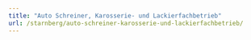 ```yaml
---
title: "Auto Schreiner, Karosserie- und Lackierfachbetrieb"
url: /starnberg/auto-schreiner-karosserie-und-lackierfachbetrieb/
---
```

